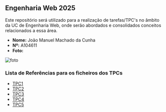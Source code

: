## Engenharia Web 2025

Este repositório será utilizado para a realização de tarefas/TPC's no âmbito da UC de Engenharia Web, onde serão abordados e consolidados conceitos relacionados a essa área.

- **Nome:** João Manuel Machado da Cunha
- **Nº:** A104611
- **Foto:**

![foto](https://avatars.githubusercontent.com/u/131183584?v=4)

### Lista de Referências para os ficheiros dos TPCs

- [TPC1](./TPC1)
- [TPC2](./TPC2)
- [TPC3](./TPC3)
- [TPC4](./TPC4)
- [TPC5](./TPC5)